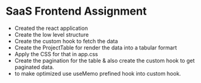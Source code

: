 # SaaS Frontend Assignment
- Created the react application 
- Create the low level structure 
- Create the custom hook to fetch the data
- Create the ProjectTable for render the data into a tabular formart
- Apply the CSS for that in app.css
- Create the pagination for the table & also create the custom hook to get paginated data.
- to make optimized use useMemo prefined hook into custom hook. 